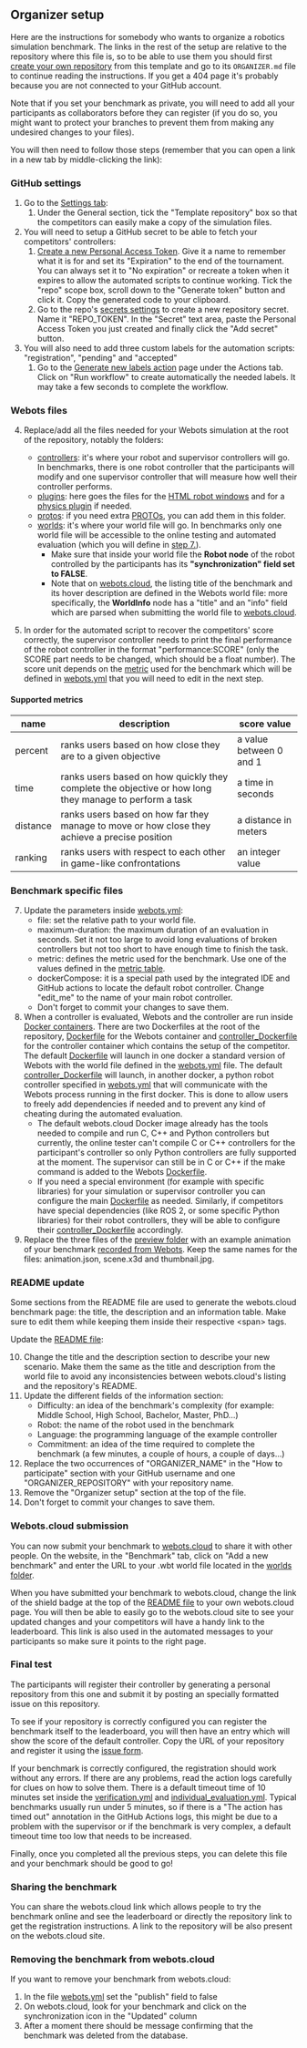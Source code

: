 ## Organizer setup

Here are the instructions for somebody who wants to organize a robotics simulation benchmark. The links in the rest of the setup are relative to the repository where this file is, so to be able to use them you should first [create your own repository](../../generate) from this template and go to its `ORGANIZER.md` file to continue reading the instructions. If you get a 404 page it's probably because you are not connected to your GitHub account.

Note that if you set your benchmark as private, you will need to add all your participants as collaborators before they can register (if you do so, you might want to protect your branches to prevent them from making any undesired changes to your files).

You will then need to follow those steps (remember that you can open a link in a new tab by middle-clicking the link):

### GitHub settings

1. Go to the [Settings tab](../../settings):
   1. Under the General section, tick the "Template repository" box so that the competitors can easily make a copy of the simulation files.
2. You will need to setup a GitHub secret to be able to fetch your competitors' controllers:
   1. [Create a new Personal Access Token](../../../../settings/tokens/new). Give it a name to remember what it is for and set its "Expiration" to the end of the tournament. You can always set it to "No expiration" or recreate a token when it expires to allow the automated scripts to continue working. Tick the "repo" scope box, scroll down to the "Generate token" button and click it. Copy the generated code to your clipboard.
   1. Go to the repo's [secrets settings](../../settings/secrets/actions/new) to create a new repository secret. Name it "REPO_TOKEN". In the "Secret" text area, paste the Personal Access Token you just created and finally click the "Add secret" button.
3. You will also need to add three custom labels for the automation scripts: "registration", "pending" and "accepted"
   1. Go to the [Generate new labels action](../../actions/workflows/generate_labels.yml) page under the Actions tab. Click on "Run workflow" to create automatically the needed labels. It may take a few seconds to complete the workflow.

### Webots files

4. Replace/add all the files needed for your Webots simulation at the root of the repository, notably the folders:
   - [controllers](controllers): it's where your robot and supervisor controllers will go. In benchmarks, there is one robot controller that the participants will modify and one supervisor controller that will measure how well their controller performs.
   - [plugins](plugins): here goes the files for the [HTML robot windows](https://www.cyberbotics.com/doc/reference/robot-window-plugin) and for a [physics plugin](https://www.cyberbotics.com/doc/reference/physics-plugin) if needed.
   - [protos](protos): if you need extra [PROTOs](https://www.cyberbotics.com/doc/reference/proto), you can add them in this folder.
   - [worlds](worlds): it's where your world file will go. In benchmarks only one world file will be accessible to the online testing and automated evaluation (which you will define in [step 7.](#benchmark-specific-files)).
      - Make sure that inside your world file the **Robot node** of the robot controlled by the participants has its **"synchronization" field set to FALSE**.
      - Note that on [webots.cloud](https://webots.cloud), the listing title of the benchmark and its hover description are defined in the Webots world file: more specifically, the **WorldInfo** node has a "title" and an "info" field which are parsed when submitting the world file to [webots.cloud](https://webots.cloud).

6. In order for the automated script to recover the competitors' score correctly, the supervisor controller needs to print the final performance of the robot controller in the format "performance:SCORE" (only the SCORE part needs to be changed, which should be a float number).
The score unit depends on the [metric](#supported-metrics) used for the benchmark which will be defined in [webots.yml](webots.yml#L6) that you will need to edit in the next step.

#### Supported metrics

| name     | description                                                                                            | score value             |
|----------|--------------------------------------------------------------------------------------------------------|-------------------------|
| percent  | ranks users based on how close they are to a given objective                                           | a value between 0 and 1 |
| time     | ranks users based on how quickly they complete the objective or how long they manage to perform a task | a time in seconds       |
| distance | ranks users based on how far they manage to move or how close they achieve a precise position          | a distance in meters    |
| ranking  | ranks users with respect to each other in game-like confrontations                                     | an integer value        |

### Benchmark specific files

7. Update the parameters inside [webots.yml](../../edit/main/webots.yml):
   - file: set the relative path to your world file.
   - maximum-duration: the maximum duration of an evaluation in seconds. Set it not too large to avoid long evaluations of broken controllers but not too short to have enough time to finish the task.
   - metric: defines the metric used for the benchmark. Use one of the values defined in the [metric table](#supported-metrics).
   - dockerCompose: it is a special path used by the integrated IDE and GitHub actions to locate the default robot controller. Change "edit_me" to the name of your main robot controller.
   - Don't forget to commit your changes to save them.
8. When a controller is evaluated, Webots and the controller are run inside [Docker containers](https://www.docker.com/resources/what-container/). There are two Dockerfiles at the root of the repository, [Dockerfile](Dockerfile) for the Webots container and [controller_Dockerfile](controller_Dockerfile) for the controller container which contains the setup of the competitor. The default [Dockerfile](Dockerfile) will launch in one docker a standard version of Webots with the world file defined in the [webots.yml](webots.yml#L4) file. The default [controller_Dockerfile](controller_Dockerfile) will launch, in another docker, a python robot controller specified in [webots.yml](webots.yml#L7) that will communicate with the Webots process running in the first docker. This is done to allow users to freely add dependencies if needed and to prevent any kind of cheating during the automated evaluation.
   - The default webots.cloud Docker image already has the tools needed to compile and run C, C++ and Python controllers but currently, the online tester can't compile C or C++ controllers for the participant's controller so only Python controllers are fully supported at the moment. The supervisor can still be in C or C++ if the make command is added to the Webots [Dockerfile](Dockerfile).
   - If you need a special environment (for example with specific libraries) for your simulation or supervisor controller you can configure the main [Dockerfile](Dockerfile) as needed. Similarly, if competitors have special dependencies (like ROS 2, or some specific Python libraries) for their robot controllers, they will be able to configure their [controller_Dockerfile](controller_Dockerfile) accordingly.
9. Replace the three files of the [preview folder](/preview) with an example animation of your benchmark [recorded from Webots](https://cyberbotics.com/doc/guide/web-animation). Keep the same names for the files: animation.json, scene.x3d and thumbnail.jpg.

### README update

Some sections from the README file are used to generate the webots.cloud benchmark page: the title, the description and an information table. Make sure to edit them while keeping them inside their respective \<span\> tags.

Update the [README file](../../edit/main/README.md):

10. Change the title and the description section to describe your new scenario. Make them the same as the title and description from the world file to avoid any inconsistencies between webots.cloud's listing and the repository's README.
11. Update the different fields of the information section:
    - Difficulty: an idea of the benchmark's complexity (for example: Middle School, High School, Bachelor, Master, PhD...)
    - Robot: the name of the robot used in the benchmark
    - Language: the programming language of the example controller
    - Commitment: an idea of the time required to complete the benchmark (a few minutes, a couple of hours, a couple of days...)
12. Replace the two occurrences of "ORGANIZER_NAME" in the "How to participate" section with your GitHub username and one "ORGANIZER_REPOSITORY" with your repository name.
13. Remove the "Organizer setup" section at the top of the file.
14. Don't forget to commit your changes to save them.

### Webots.cloud submission

You can now submit your benchmark to [webots.cloud](https://benchmark.webots.cloud/benchmark) to share it with other people. On the website, in the "Benchmark" tab, click on "Add a new benchmark" and enter the URL to your .wbt world file located in the [worlds folder](./worlds/).

When you have submitted your benchmark to webots.cloud, change the link of the shield badge at the top of the [README file](../../edit/main/README.md) to your own webots.cloud page. You will then be able to easily go to the webots.cloud site to see your updated changes and your competitors will have a handy link to the leaderboard. This link is also used in the automated messages to your participants so make sure it points to the right page.

### Final test

The participants will register their controller by generating a personal repository from this one and submit it by posting an specially formatted issue on this repository.

To see if your repository is correctly configured you can register the benchmark itself to the leaderboard, you will then have an entry which will show the score of the default controller. Copy the URL of your repository and register it using the [issue form](../../issues/new?assignees=&labels=registration&template=registration_form.yml&title=Registration+to+benchmark).

If your benchmark is correctly configured, the registration should work without any errors. If there are any problems, read the action logs carefully for clues on how to solve them. There is a default timeout time of 10 minutes set inside the [verification.yml](./.github/workflows/verification.yml#L93) and [individual_evaluation.yml](./.github/workflows/individual_evaluation.yml#L36). Typical benchmarks usually run under 5 minutes, so if there is a "The action has timed out" annotation in the GitHub Actions logs, this might be due to a problem with the supervisor or if the benchmark is very complex, a default timeout time too low that needs to be increased.

Finally, once you completed all the previous steps, you can delete this file and your benchmark should be good to go!

### Sharing the benchmark

You can share the webots.cloud link which allows people to try the benchmark online and see the leaderboard or directly the repository link to get the registration instructions. A link to the repository will be also present on the webots.cloud site.

### Removing the benchmark from webots.cloud

If you want to remove your benchmark from webots.cloud:

1. In the file [webots.yml](../../edit/main/webots.yml) set the "publish" field to false
2. On webots.cloud, look for your benchmark and click on the synchronization icon in the "Updated" column
3. After a moment there should be message confirming that the benchmark was deleted from the database.
